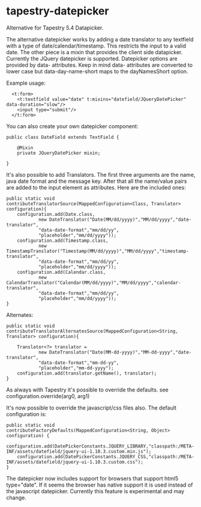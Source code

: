 tapestry-datepicker
===================

Alternative for Tapestry 5.4 Datapicker.

The alternative datepicker works by adding a date translator to any textfield with a type of date/calendar/timestamp. 
This restricts the input to a valid date. The other piece is a mixin that provides the client side datapicker. 
Currently the JQuery datepicker is supported. Datepicker options are provided by data- attributes. Keep in mind 
data- attributes are converted to lower case but data-day-name-short maps to the dayNamesShort option.


Example usage:

      <t:form>
      	<t:textfield value="date" t:mixins="datefield/JQueryDatePicker" data-duration="slow"/>
      	<input type="submit"/>
      </t:form>
      
You can also create your own datepicker component:


    public class DateField extends TextField {
	
	    @Mixin
        private JQueryDatePicker mixin;

    }

It's also possible to add Translators. The first three arguments are the name, java date format and the message key.
After that all the name/value pairs are added to the input element as attributes. Here are the included ones:

	public static void contributeTranslatorSource(MappedConfiguration<Class, Translator> configuration){
		configuration.add(Date.class, 
				new DateTranslator("Date(MM/dd/yyyy)","MM/dd/yyyy","date-translator",
				"data-date-format","mm/dd/yy",
				"placeholder","mm/dd/yyyy"));
		configuration.add(Timestamp.class, 
				new TimestampTranslator("Timestamp(MM/dd/yyyy)","MM/dd/yyyy","timestamp-translator",
				"data-date-format","mm/dd/yy",
				"placeholder","mm/dd/yyyy"));
		configuration.add(Calendar.class, 
				new CalendarTranslator("Calendar(MM/dd/yyyy)","MM/dd/yyyy","calendar-translator",
				"data-date-format","mm/dd/yy",
				"placeholder","mm/dd/yyyy"));
	}
	
Alternates:
	
	public static void contributeTranslatorAlternatesSource(MappedConfiguration<String, Translator> configuration){
		
		Translator<?> translator = 
				new DateTranslator("Date(MM-dd-yyyy)","MM-dd-yyyy","date-translator",
				"data-date-format","mm-dd-yy",
				"placeholder","mm-dd-yyyy");
		configuration.add(translator.getName(), translator);
	}
	
As always with Tapestry it's possible to override the defaults. see configuration.override(arg0, arg1)

It's now possible to override the javascript/css files also. The default configuration is:

    public static void contributeFactoryDefaults(MappedConfiguration<String, Object> configuration) {   	
    	configuration.add(DatePickerConstants.JQUERY_LIBRARY,"classpath:/META-INF/assets/datefield/jquery-ui-1.10.3.custom.min.js");
    	configuration.add(DatePickerConstants.JQUERY_CSS,"classpath:/META-INF/assets/datefield/jquery-ui-1.10.3.custom.css");
    }

The datepicker now includes support for browsers that support html5 type="date". If it seems the browser has native
support it is used instead of the javascript datepicker. Currently this feature is experimental and may change.

